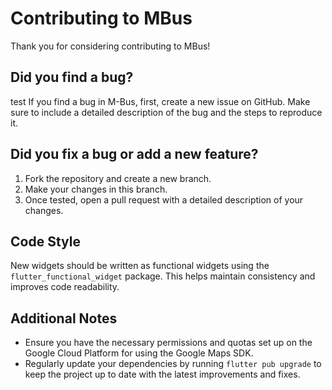 # Contributing to MBus

Thank you for considering contributing to MBus!

## Did you find a bug?

test
If you find a bug in M-Bus, first, create a new issue on GitHub. Make sure to include a detailed description of the bug and the steps to reproduce it.

## Did you fix a bug or add a new feature?

1. Fork the repository and create a new branch.
2. Make your changes in this branch.
3. Once tested, open a pull request with a detailed description of your changes.

## Code Style

New widgets should be written as functional widgets using the `flutter_functional_widget` package. This helps maintain consistency and improves code readability.

## Additional Notes

- Ensure you have the necessary permissions and quotas set up on the Google Cloud Platform for using the Google Maps SDK.
- Regularly update your dependencies by running `flutter pub upgrade` to keep the project up to date with the latest improvements and fixes.
